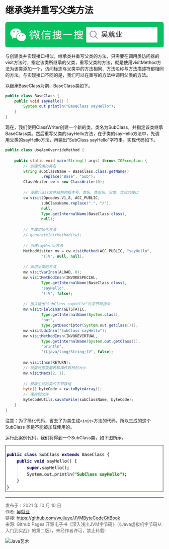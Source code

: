 # 继承类并重写父类方法

![Java艺术](../qrcode/javaskill_qrcode_01.png)

与创建类并实现接口相似，继承类并重写父类的方法，只需要在调用类访问器的visit方法时，指定该类所继承的父类，重写父类的方法，就是使用visitMethod方法为该类添加一个，访问标志与父类中的方法相同、方法名称与方法描述符都相同的方法。与实现接口不同的是，我们可以在重写的方法中调用父类的方法。

以继承BaseClass为例，BaseClass类如下。

```java
public class BaseClass {
    public void sayHello() {
        System.out.println("BaseClass sayHello");
    }
}
```

现在，我们使用ClassWriter创建一个新的类，类名为SubClass，并指定该类继承BaseClass类。然后重写父类的sayHello方法，在子类的sayHello方法中，先调用父类的sayHello方法，再输出“SubClass sayHello”字符串。实现代码如下。

```java
public class UseAsmOverrideMethod {

    public static void main(String[] args) throws IOException {
        // 创建的类的类名
        String subClassName = BaseClass.class.getName()
                .replace("Base", "Sub");
        ClassWriter cw = new ClassWriter(0);

        // 设置class文件结构的版本号、类名、类签名、父类、实现的接口
        cw.visit(Opcodes.V1_8, ACC_PUBLIC,
                subClassName.replace(".", "/"),
                null,
                Type.getInternalName(BaseClass.class),
                null);

        // 生成初始化方法
        // generateInitMethod(cw);

        // 创建sayHello方法
        MethodVisitor mv = cw.visitMethod(ACC_PUBLIC, "sayHello",
                "()V", null, null);

        // 调用父类的方法
        mv.visitVarInsn(ALOAD, 0);
        mv.visitMethodInsn(INVOKESPECIAL,
                Type.getInternalName(BaseClass.class),
                "sayHello",
                "()V", false);

        // 插入输出"SubClass sayHello"的字节码指令
        mv.visitFieldInsn(GETSTATIC,
                Type.getInternalName(System.class),
                "out",
                Type.getDescriptor(System.out.getClass()));
        mv.visitLdcInsn("SubClass sayHello");
        mv.visitMethodInsn(INVOKEVIRTUAL,
                Type.getInternalName(System.out.getClass()),
                "println",
                "(Ljava/lang/String;)V", false);

        mv.visitInsn(RETURN);
        // 设置局部变量表和操作数栈的大小
        mv.visitMaxs(2, 1);

        // 获取生成的类的字节数组
        byte[] byteCode = cw.toByteArray();
        // 保存到文件
        ByteCodeUtils.savaToFile(subClassName, byteCode);
    }
}
```

注意：为了简化代码，省去了为类生成`<init>`方法的代码，所以生成的这个SubClass 类是不能被加载使用的。

运行此案例代码，我们将得到一个SubClass类，如下图所示。

![image-20211010161624663](images/chapter05-06-05.png) 

---

<font color= #666666>发布于：2021 年 10 月 10 日</font><br><font color= #666666>作者: [吴就业](https://www.wujiuye.com/)</font><br><font color= #666666>链接: https://github.com/wujiuye/JVMByteCodeGitBook</font><br><font color= #666666>来源: Github Pages 开源电子书《深入浅出JVM字节码》（《Java虚拟机字节码从入门到实战》的第二版），未经作者许可，禁止转载!</font><br>

![Java艺术](../qrcode/javaskill_qrcode_02.png)

